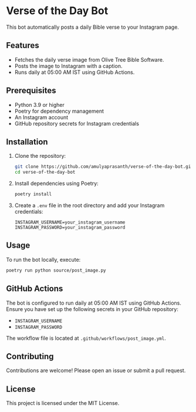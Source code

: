 # Verse of the Day Bot

This bot automatically posts a daily Bible verse to your Instagram page.

## Features

- Fetches the daily verse image from Olive Tree Bible Software.
- Posts the image to Instagram with a caption.
- Runs daily at 05:00 AM IST using GitHub Actions.

## Prerequisites

- Python 3.9 or higher
- Poetry for dependency management
- An Instagram account
- GitHub repository secrets for Instagram credentials

## Installation

1. Clone the repository:

   ```sh
   git clone https://github.com/amulyaprasanth/verse-of-the-day-bot.git
   cd verse-of-the-day-bot
   ```

2. Install dependencies using Poetry:

   ```sh
   poetry install
   ```

3. Create a `.env` file in the root directory and add your Instagram credentials:
   ```env
   INSTAGRAM_USERNAME=your_instagram_username
   INSTAGRAM_PASSWORD=your_instagram_password
   ```

## Usage

To run the bot locally, execute:

```sh
poetry run python source/post_image.py
```

## GitHub Actions

The bot is configured to run daily at 05:00 AM IST using GitHub Actions. Ensure you have set up the following secrets in your GitHub repository:

- `INSTAGRAM_USERNAME`
- `INSTAGRAM_PASSWORD`

The workflow file is located at `.github/workflows/post_image.yml`.

## Contributing

Contributions are welcome! Please open an issue or submit a pull request.

## License

This project is licensed under the MIT License.
